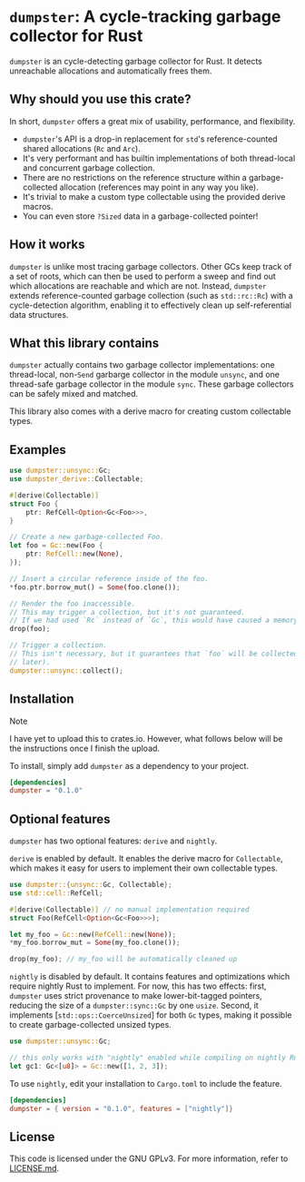 # `dumpster`: A cycle-tracking garbage collector for Rust

`dumpster` is an cycle-detecting garbage collector for Rust.
It detects unreachable allocations and automatically frees them.

## Why should you use this crate?

In short, `dumpster` offers a great mix of usability, performance, and flexibility.

- `dumpster`'s API is a drop-in replacement for `std`'s reference-counted shared allocations
  (`Rc` and `Arc`).
- It's very performant and has builtin implementations of both thread-local and concurrent
  garbage collection.
- There are no restrictions on the reference structure within a garbage-collected allocation
  (references may point in any way you like).
- It's trivial to make a custom type collectable using the provided derive macros.
- You can even store `?Sized` data in a garbage-collected pointer!

## How it works

`dumpster` is unlike most tracing garbage collectors.
Other GCs keep track of a set of roots, which can then be used to perform a sweep and find out
which allocations are reachable and which are not.
Instead, `dumpster` extends reference-counted garbage collection (such as `std::rc::Rc`) with a
cycle-detection algorithm, enabling it to effectively clean up self-referential data structures.

## What this library contains

`dumpster` actually contains two garbage collector implementations: one thread-local, non-`Send`
garbarge collector in the module `unsync`, and one thread-safe garbage collector in the module
`sync`.
These garbage collectors can be safely mixed and matched.

This library also comes with a derive macro for creating custom collectable types.

## Examples

```rust
use dumpster::unsync::Gc;
use dumpster_derive::Collectable;

#[derive(Collectable)]
struct Foo {
    ptr: RefCell<Option<Gc<Foo>>>,
}

// Create a new garbage-collected Foo.
let foo = Gc::new(Foo {
    ptr: RefCell::new(None),
});

// Insert a circular reference inside of the foo.
*foo.ptr.borrow_mut() = Some(foo.clone());

// Render the foo inaccessible.
// This may trigger a collection, but it's not guaranteed.
// If we had used `Rc` instead of `Gc`, this would have caused a memory leak.
drop(foo);

// Trigger a collection. 
// This isn't necessary, but it guarantees that `foo` will be collected immediately (instead of 
// later).
dumpster::unsync::collect();
```

## Installation

> [!NOTE]
> I have yet to upload this to crates.io. 
> However, what follows below will be the instructions once I finish the upload.

To install, simply add `dumpster` as a dependency to your project.

```toml
[dependencies]
dumpster = "0.1.0"
```

## Optional features

`dumpster` has two optional features: `derive` and `nightly`.

`derive` is enabled by default.
It enables the derive macro for `Collectable`, which makes it easy for users to implement their
own collectable types.

```rust
use dumpster::{unsync::Gc, Collectable};
use std::cell::RefCell;

#[derive(Collectable)] // no manual implementation required
struct Foo(RefCell<Option<Gc<Foo>>>);

let my_foo = Gc::new(RefCell::new(None));
*my_foo.borrow_mut = Some(my_foo.clone());

drop(my_foo); // my_foo will be automatically cleaned up
```

`nightly` is disabled by default.
It contains features and optimizations which require nightly Rust to implement.
For now, this has two effects: first, `dumpster` uses strict provenance to make lower-bit-tagged
pointers, reducing the size of a `dumpster::sync::Gc` by one `usize`.
Second, it implements [`std::ops::CoerceUnsized`] for both `Gc` types, making it possible to
create garbage-collected unsized types.

```rust
use dumpster::unsync::Gc;

// this only works with "nightly" enabled while compiling on nightly Rust
let gc1: Gc<[u8]> = Gc::new([1, 2, 3]);
```

To use `nightly`, edit your installation to `Cargo.toml` to include the feature.

```toml
[dependencies]
dumpster = { version = "0.1.0", features = ["nightly"]}
```

## License

This code is licensed under the GNU GPLv3.
For more information, refer to [LICENSE.md](LICENSE.md).

